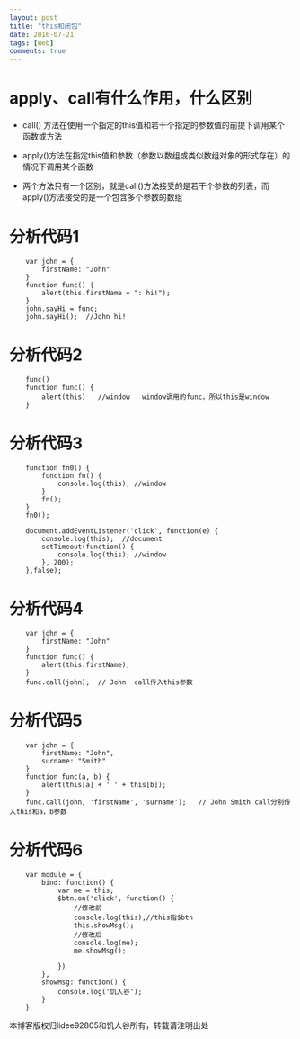 ```yaml
---
layout: post
title: "this和闭包"
date: 2016-07-21
tags: [Web]
comments: true
---
```


# apply、call有什么作用，什么区别

* call() 方法在使用一个指定的this值和若干个指定的参数值的前提下调用某个函数或方法

* apply()方法在指定this值和参数（参数以数组或类似数组对象的形式存在）的情况下调用某个函数

* 两个方法只有一个区别，就是call()方法接受的是若干个参数的列表，而apply()方法接受的是一个包含多个参数的数组

# 分析代码1

		var john = {
			firstName: "John"
		}
		function func() {
			alert(this.firstName + ": hi!");
		}
		john.sayHi = func;
		john.sayHi();  //John hi!
		
# 分析代码2

		func()
		function func() {
			alert(this)   //window   window调用的func，所以this是window
		}
		
# 分析代码3

		function fn0() {
			function fn() {
				console.log(this); //window
			}
			fn();
		}		
		fn0();
		
		document.addEventListener('click', function(e) {
			console.log(this);  //document
			setTimeout(function() {
				console.log(this); //window
			}, 200);
		},false);

# 分析代码4

		var john = {
			firstName: "John"
		}
		function func() {
			alert(this.firstName); 
		}
		func.call(john);  // John  call传入this参数
		
# 分析代码5

		var john = {
			firstName: "John",
			surname: "Smith"
		}
		function func(a, b) {
			alert(this[a] + ' ' + this[b]);
		}
		func.call(john, 'firstName', 'surname');   // John Smith call分别传入this和a，b参数
		
# 分析代码6

		var module = {
			bind: function() {
				var me = this;
				$btn.on('click', function() {  
					//修改前
					console.log(this);//this指$btn
					this.showMsg();
					//修改后
					console.log(me);
					me.showMsg();
					
				})
			},
			showMsg: function() {
				console.log('饥人谷');
			}
		}

本博客版权归lidee92805和饥人谷所有，转载请注明出处





